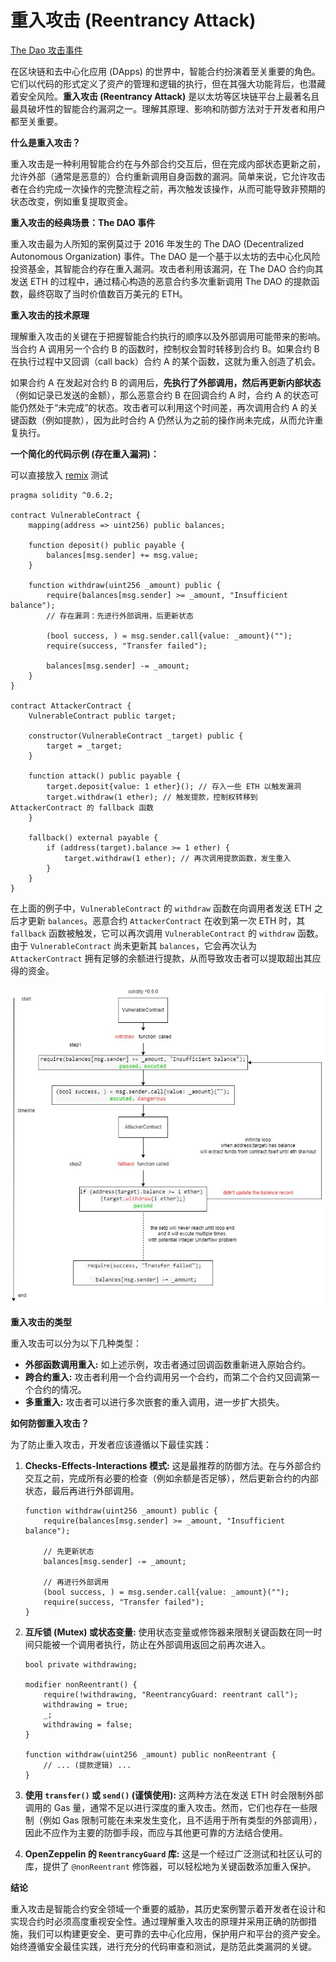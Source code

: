 # 重入攻击 (Reentrancy Attack)

[The Dao 攻击事件](https://zhuanlan.zhihu.com/p/52098416)

在区块链和去中心化应用 (DApps) 的世界中，智能合约扮演着至关重要的角色。它们以代码的形式定义了资产的管理和逻辑的执行，但在其强大功能背后，也潜藏着安全风险。**重入攻击 (Reentrancy Attack)** 是以太坊等区块链平台上最著名且最具破坏性的智能合约漏洞之一。理解其原理、影响和防御方法对于开发者和用户都至关重要。

**什么是重入攻击？**

重入攻击是一种利用智能合约在与外部合约交互后，但在完成内部状态更新之前，允许外部（通常是恶意的）合约重新调用自身函数的漏洞。简单来说，它允许攻击者在合约完成一次操作的完整流程之前，再次触发该操作，从而可能导致非预期的状态改变，例如重复提取资金。

**重入攻击的经典场景：The DAO 事件**

重入攻击最为人所知的案例莫过于 2016 年发生的 The DAO (Decentralized Autonomous Organization) 事件。The DAO 是一个基于以太坊的去中心化风险投资基金，其智能合约存在重入漏洞。攻击者利用该漏洞，在 The DAO 合约向其发送 ETH 的过程中，通过精心构造的恶意合约多次重新调用 The DAO 的提款函数，最终窃取了当时价值数百万美元的 ETH。

**重入攻击的技术原理**

理解重入攻击的关键在于把握智能合约执行的顺序以及外部调用可能带来的影响。当合约 A 调用另一个合约 B 的函数时，控制权会暂时转移到合约 B。如果合约 B 在执行过程中又回调（call back）合约 A 的某个函数，这就为重入创造了机会。

如果合约 A 在发起对合约 B 的调用后，**先执行了外部调用，然后再更新内部状态**（例如记录已发送的金额），那么恶意合约 B 在回调合约 A 时，合约 A 的状态可能仍然处于“未完成”的状态。攻击者可以利用这个时间差，再次调用合约 A 的关键函数（例如提款），因为此时合约 A 仍然认为之前的操作尚未完成，从而允许重复执行。

**一个简化的代码示例 (存在重入漏洞)：**

可以直接放入 [remix](https://remix.ethereum.org/) 测试

```solidity
pragma solidity ^0.6.2;

contract VulnerableContract {
    mapping(address => uint256) public balances;

    function deposit() public payable {
        balances[msg.sender] += msg.value;
    }

    function withdraw(uint256 _amount) public {
        require(balances[msg.sender] >= _amount, "Insufficient balance");
        // 存在漏洞：先进行外部调用，后更新状态

        (bool success, ) = msg.sender.call{value: _amount}("");
        require(success, "Transfer failed");

        balances[msg.sender] -= _amount;
    }
}

contract AttackerContract {
    VulnerableContract public target;

    constructor(VulnerableContract _target) public {
        target = _target;
    }

    function attack() public payable {
        target.deposit{value: 1 ether}(); // 存入一些 ETH 以触发漏洞
        target.withdraw(1 ether); // 触发提款，控制权转移到 AttackerContract 的 fallback 函数
    }

    fallback() external payable {
        if (address(target).balance >= 1 ether) {
            target.withdraw(1 ether); // 再次调用提款函数，发生重入
        }
    }
}
```

在上面的例子中，`VulnerableContract` 的 `withdraw` 函数在向调用者发送 ETH 之后才更新 `balances`。恶意合约 `AttackerContract` 在收到第一次 ETH 时，其 `fallback` 函数被触发，它可以再次调用 `VulnerableContract` 的 `withdraw` 函数。由于 `VulnerableContract` 尚未更新其 `balances`，它会再次认为 `AttackerContract` 拥有足够的余额进行提款，从而导致攻击者可以提取超出其应得的资金。

![alert text](./reentrancyAttack.jpg)

**重入攻击的类型**

重入攻击可以分为以下几种类型：

- **外部函数调用重入:** 如上述示例，攻击者通过回调函数重新进入原始合约。
- **跨合约重入:** 攻击者利用一个合约调用另一个合约，而第二个合约又回调第一个合约的情况。
- **多重重入:** 攻击者可以进行多次嵌套的重入调用，进一步扩大损失。

**如何防御重入攻击？**

为了防止重入攻击，开发者应该遵循以下最佳实践：

1.  **Checks-Effects-Interactions 模式:** 这是最推荐的防御方法。在与外部合约交互之前，完成所有必要的检查（例如余额是否足够），然后更新合约的内部状态，最后再进行外部调用。

    ```solidity
    function withdraw(uint256 _amount) public {
        require(balances[msg.sender] >= _amount, "Insufficient balance");

        // 先更新状态
        balances[msg.sender] -= _amount;

        // 再进行外部调用
        (bool success, ) = msg.sender.call{value: _amount}("");
        require(success, "Transfer failed");
    }
    ```

2.  **互斥锁 (Mutex) 或状态变量:** 使用状态变量或修饰器来限制关键函数在同一时间只能被一个调用者执行，防止在外部调用返回之前再次进入。

    ```solidity
    bool private withdrawing;

    modifier nonReentrant() {
        require(!withdrawing, "ReentrancyGuard: reentrant call");
        withdrawing = true;
        _;
        withdrawing = false;
    }

    function withdraw(uint256 _amount) public nonReentrant {
        // ... (提款逻辑) ...
    }
    ```

3.  **使用 `transfer()` 或 `send()` (谨慎使用):** 这两种方法在发送 ETH 时会限制外部调用的 Gas 量，通常不足以进行深度的重入攻击。然而，它们也存在一些限制（例如 Gas 限制可能在未来发生变化，且不适用于所有类型的外部调用），因此不应作为主要的防御手段，而应与其他更可靠的方法结合使用。

4.  **OpenZeppelin 的 `ReentrancyGuard` 库:** 这是一个经过广泛测试和社区认可的库，提供了 `@nonReentrant` 修饰器，可以轻松地为关键函数添加重入保护。

**结论**

重入攻击是智能合约安全领域一个重要的威胁，其历史案例警示着开发者在设计和实现合约时必须高度重视安全性。通过理解重入攻击的原理并采用正确的防御措施，我们可以构建更安全、更可靠的去中心化应用，保护用户和平台的资产安全。始终遵循安全最佳实践，进行充分的代码审查和测试，是防范此类漏洞的关键。
